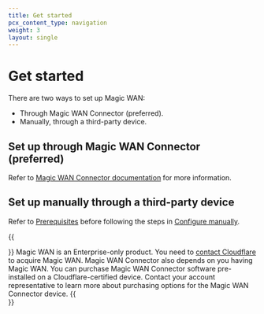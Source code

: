 ```yaml
---
title: Get started
pcx_content_type: navigation
weight: 3
layout: single
---
```


# Get started

There are two ways to set up Magic WAN:
- Through Magic WAN Connector (preferred).
- Manually, through a third-party device.

## Set up through Magic WAN Connector (preferred)

Refer to [Magic WAN Connector documentation](/magic-wan/configuration/connector/) for more information.

## Set up manually through a third-party device

Refer to [Prerequisites](/magic-wan/prerequisites/) before following the steps in [Configure manually](/magic-wan/configuration/manual/).

{{<Aside type="note">}}
Magic WAN is an Enterprise-only product. You need to [contact Cloudflare](https://www.cloudflare.com/magic-wan/) to acquire Magic WAN. Magic WAN Connector also depends on you having Magic WAN. You can purchase Magic WAN Connector software pre-installed on a Cloudflare-certified device. Contact your account representative to learn more about purchasing options for the Magic WAN Connector device.
{{</Aside>}}